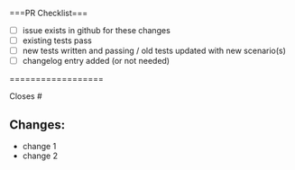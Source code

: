 <!-- 
Hi, and thanks for contributing to Excalibur! 
Before you go any further, please read our contributing guide: https://github.com/excaliburjs/Excalibur/blob/master/.github/CONTRIBUTING.md
especially the "Submitting Changes" section: 
https://github.com/excaliburjs/Excalibur/blob/master/.github/CONTRIBUTING.md#submitting-changes
---
A quick summary checklist is included below for convenience:
-->
===PR Checklist===
- [ ] issue exists in github for these changes
- [ ] existing tests pass
- [ ] new tests written and passing / old tests updated with new scenario(s)
- [ ] changelog entry added (or not needed)

==================

<!-- If you're closing an issue with this pull request, or contributing a significant change, please include your changes in the appropriate section of CHANGELOG.md as outlined in https://github.com/excaliburjs/Excalibur/blob/master/.github/CONTRIBUTING.md#creating-a-pull-request. -->

<!--Please format your pull request title according to our commit message styleguide: https://github.com/excaliburjs/Excalibur/blob/master/.github/CONTRIBUTING.md#commit-messages -->

<!-- Thanks again! -->

<!--------------------------------------------------------------------------------------------->

Closes #

## Changes:

- change 1
- change 2
